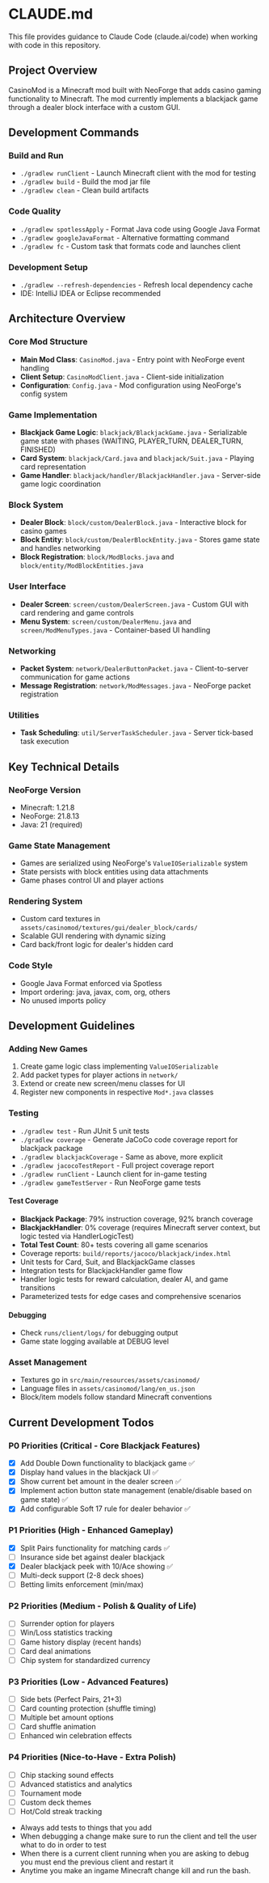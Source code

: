 # CLAUDE.md

This file provides guidance to Claude Code (claude.ai/code) when working with code in this repository.

## Project Overview

CasinoMod is a Minecraft mod built with NeoForge that adds casino gaming functionality to Minecraft. The mod currently implements a blackjack game through a dealer block interface with a custom GUI.

## Development Commands

### Build and Run
- `./gradlew runClient` - Launch Minecraft client with the mod for testing
- `./gradlew build` - Build the mod jar file
- `./gradlew clean` - Clean build artifacts

### Code Quality
- `./gradlew spotlessApply` - Format Java code using Google Java Format
- `./gradlew googleJavaFormat` - Alternative formatting command
- `./gradlew fc` - Custom task that formats code and launches client

### Development Setup
- `./gradlew --refresh-dependencies` - Refresh local dependency cache
- IDE: IntelliJ IDEA or Eclipse recommended

## Architecture Overview

### Core Mod Structure
- **Main Mod Class**: `CasinoMod.java` - Entry point with NeoForge event handling
- **Client Setup**: `CasinoModClient.java` - Client-side initialization
- **Configuration**: `Config.java` - Mod configuration using NeoForge's config system

### Game Implementation
- **Blackjack Game Logic**: `blackjack/BlackjackGame.java` - Serializable game state with phases (WAITING, PLAYER_TURN, DEALER_TURN, FINISHED)
- **Card System**: `blackjack/Card.java` and `blackjack/Suit.java` - Playing card representation
- **Game Handler**: `blackjack/handler/BlackjackHandler.java` - Server-side game logic coordination

### Block System
- **Dealer Block**: `block/custom/DealerBlock.java` - Interactive block for casino games
- **Block Entity**: `block/custom/DealerBlockEntity.java` - Stores game state and handles networking
- **Block Registration**: `block/ModBlocks.java` and `block/entity/ModBlockEntities.java`

### User Interface
- **Dealer Screen**: `screen/custom/DealerScreen.java` - Custom GUI with card rendering and game controls
- **Menu System**: `screen/custom/DealerMenu.java` and `screen/ModMenuTypes.java` - Container-based UI handling

### Networking
- **Packet System**: `network/DealerButtonPacket.java` - Client-to-server communication for game actions
- **Message Registration**: `network/ModMessages.java` - NeoForge packet registration

### Utilities
- **Task Scheduling**: `util/ServerTaskScheduler.java` - Server tick-based task execution

## Key Technical Details

### NeoForge Version
- Minecraft: 1.21.8
- NeoForge: 21.8.13
- Java: 21 (required)

### Game State Management
- Games are serialized using NeoForge's `ValueIOSerializable` system
- State persists with block entities using data attachments
- Game phases control UI and player actions

### Rendering System
- Custom card textures in `assets/casinomod/textures/gui/dealer_block/cards/`
- Scalable GUI rendering with dynamic sizing
- Card back/front logic for dealer's hidden card

### Code Style
- Google Java Format enforced via Spotless
- Import ordering: java, javax, com, org, others
- No unused imports policy

## Development Guidelines

### Adding New Games
1. Create game logic class implementing `ValueIOSerializable`
2. Add packet types for player actions in `network/`
3. Extend or create new screen/menu classes for UI
4. Register new components in respective `Mod*.java` classes

### Testing
- `./gradlew test` - Run JUnit 5 unit tests
- `./gradlew coverage` - Generate JaCoCo code coverage report for blackjack package
- `./gradlew blackjackCoverage` - Same as above, more explicit
- `./gradlew jacocoTestReport` - Full project coverage report
- `./gradlew runClient` - Launch client for in-game testing  
- `./gradlew gameTestServer` - Run NeoForge game tests

#### Test Coverage
- **Blackjack Package**: 79% instruction coverage, 92% branch coverage
- **BlackjackHandler**: 0% coverage (requires Minecraft server context, but logic tested via HandlerLogicTest)
- **Total Test Count**: 80+ tests covering all game scenarios
- Coverage reports: `build/reports/jacoco/blackjack/index.html`
- Unit tests for Card, Suit, and BlackjackGame classes
- Integration tests for BlackjackHandler game flow
- Handler logic tests for reward calculation, dealer AI, and game transitions
- Parameterized tests for edge cases and comprehensive scenarios

#### Debugging
- Check `runs/client/logs/` for debugging output
- Game state logging available at DEBUG level

### Asset Management
- Textures go in `src/main/resources/assets/casinomod/`
- Language files in `assets/casinomod/lang/en_us.json`
- Block/item models follow standard Minecraft conventions

## Current Development Todos

### P0 Priorities (Critical - Core Blackjack Features)
- [x] Add Double Down functionality to blackjack game ✅
- [x] Display hand values in the blackjack UI ✅
- [x] Show current bet amount in the dealer screen ✅
- [x] Implement action button state management (enable/disable based on game state) ✅
- [x] Add configurable Soft 17 rule for dealer behavior ✅

### P1 Priorities (High - Enhanced Gameplay)
- [x] Split Pairs functionality for matching cards ✅
- [ ] Insurance side bet against dealer blackjack
- [x] Dealer blackjack peek with 10/Ace showing ✅
- [ ] Multi-deck support (2-8 deck shoes)
- [ ] Betting limits enforcement (min/max)

### P2 Priorities (Medium - Polish & Quality of Life)
- [ ] Surrender option for players
- [ ] Win/Loss statistics tracking
- [ ] Game history display (recent hands)
- [ ] Card deal animations
- [ ] Chip system for standardized currency

### P3 Priorities (Low - Advanced Features)
- [ ] Side bets (Perfect Pairs, 21+3)
- [ ] Card counting protection (shuffle timing)
- [ ] Multiple bet amount options
- [ ] Card shuffle animation
- [ ] Enhanced win celebration effects

### P4 Priorities (Nice-to-Have - Extra Polish)
- [ ] Chip stacking sound effects
- [ ] Advanced statistics and analytics
- [ ] Tournament mode
- [ ] Custom deck themes
- [ ] Hot/Cold streak tracking
- Always add tests to things that you add
- When debugging a change make sure to run the client and tell the user what to do in order to test
- When there is a current client running when you are asking to debug you must end the previous client and restart it
- Anytime you make an ingame Minecraft change kill and run the bash.

